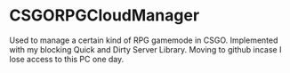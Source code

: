 # CSGORPGCloudManager
 
Used to manage a certain kind of RPG gamemode in CSGO. Implemented with my blocking Quick and Dirty Server Library.
Moving to github incase I lose access to this PC one day.

